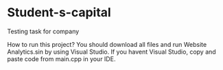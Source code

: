 # Student-s-capital
Testing task for company

How to run this project? You should download all files and run Website Analytics.sin by using Visual Studio. If you havent Visual Studio, copy and paste code from main.cpp in your IDE.
